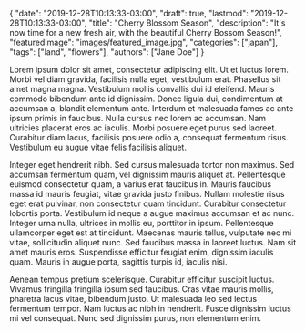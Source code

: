 {
   "date": "2019-12-28T10:13:33-03:00",
   "draft": true,
   "lastmod": "2019-12-28T10:13:33-03:00",
   "title": "Cherry Blossom Season",
   "description": "It's now time for a new fresh air, with the beautiful Cherry Bossom Season!",
   "featuredImage": "images/featured_image.jpg",
   "categories": ["japan"],
   "tags": ["land", "flowers"],
   "authors": ["Jane Doe"]
}

Lorem ipsum dolor sit amet, consectetur adipiscing elit. Ut et luctus lorem. Morbi vel diam gravida, facilisis nulla eget, vestibulum erat. Phasellus sit amet magna magna. Vestibulum mollis convallis dui id eleifend. Mauris commodo bibendum ante id dignissim. Donec ligula dui, condimentum at accumsan a, blandit elementum ante. Interdum et malesuada fames ac ante ipsum primis in faucibus. Nulla cursus nec lorem ac accumsan. Nam ultricies placerat eros ac iaculis. Morbi posuere eget purus sed laoreet. Curabitur diam lacus, facilisis posuere odio a, consequat fermentum risus. Vestibulum eu augue vitae felis facilisis aliquet.

Integer eget hendrerit nibh. Sed cursus malesuada tortor non maximus. Sed accumsan fermentum quam, vel dignissim mauris aliquet at. Pellentesque euismod consectetur quam, a varius erat faucibus in. Mauris faucibus massa id mauris feugiat, vitae gravida justo finibus. Nullam molestie risus eget erat pulvinar, non consectetur quam tincidunt. Curabitur consectetur lobortis porta. Vestibulum id neque a augue maximus accumsan et ac nunc. Integer urna nulla, ultrices in mollis eu, porttitor in ipsum. Pellentesque ullamcorper eget est at tincidunt. Maecenas mauris tellus, vulputate nec mi vitae, sollicitudin aliquet nunc. Sed faucibus massa in laoreet luctus. Nam sit amet mauris eros. Suspendisse efficitur feugiat enim, dignissim iaculis quam. Mauris in augue porta, sagittis turpis id, iaculis nisi.

Aenean tempus pretium scelerisque. Curabitur efficitur suscipit luctus. Vivamus fringilla fringilla ipsum sed faucibus. Cras vitae mauris mollis, pharetra lacus vitae, bibendum justo. Ut malesuada leo sed lectus fermentum tempor. Nam luctus ac nibh in hendrerit. Fusce dignissim luctus mi vel consequat. Nunc sed dignissim purus, non elementum enim.